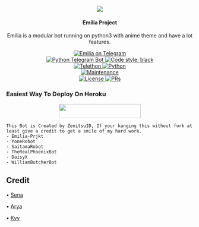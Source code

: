 <p align="center">
  <img src="https://telegra.ph/file/7cd17e6f15a68275a33a5.jpg">
</p>

<h4><p align="center"> Emilia Project </p></h4>

<p align="center">Emilia is a modular bot running on python3 with anime theme and have a lot features.</p>

<p align="center">
<a href="https://t.me/EmiliaPrjkt_bot"> <img src="https://img.shields.io/badge/Emilia-Prjkt-blue?&logo=telegram" alt="Emilia on Telegram" /> </a><br>
<a href="https://python-telegram-bot.org"> <img src="https://img.shields.io/badge/PTB-13.10-white?&style=flat-round&logo=github" alt="Python Telegram Bot" /> </a>
<a href="https://github.com/psf/black"><img alt="Code style: black" src="https://img.shields.io/badge/code%20style-black-000000.svg"></a><br>
<a href="https://docs.telethon.dev"> <img src="https://img.shields.io/badge/Telethon-1.24.0-red?&style=flat-round&logo=github" alt="Telethon" /> </a>
<a href="https://docs.python.org"> <img src="https://img.shields.io/badge/Python-3.10.1-purple?&style=flat-round&logo=python" alt="Python" /> </a><br>
<a href="https://GitHub.com/ZenitsuPrjkt/Emilia-Prjkt"> <img src="https://img.shields.io/badge/Maintained-Yes-yellow.svg" alt="Maintenance" /> </a><br>
<a href="https://github.com/ZenitsuPrjkt/Emilia/blob/main/LICENSE"> <img src="https://img.shields.io/badge/License-GPLv3-blue.svg" alt="License" /> </a>
<a href="https://makeapullrequest.com"> <img src="https://img.shields.io/badge/PRs-Welcome-blue.svg?style=flat-round" alt="PRs" /> </a>
</p>

### Easiest Way To Deploy On Heroku 

<p align="center"><a href="https://heroku.com/deploy?template=https://github.com/ZenitsuID/Emilia-Prjkt"> <img src="https://img.shields.io/badge/Deploy%20To%20Heroku-blue?style=for-the-badge&logo=heroku" width="220" height="38.45"/></a></p>

```
This Bot is Created by ZenitsuID, If your kanging this without fork at least give a credit to get a smile of my hard work. 
- Emilia-Prjkt
- YoneRobot
- SaitamaRobot 
- TheRealPhoenixBot
- DaisyX 
- WilliamButcherBot
```

## Credit 

• [Sena](https://github.com/kennedy-ex)

• [Arya](https://github.com/Aryazakaria01)

• [Kyy](https://github.com/zxcskyy)
